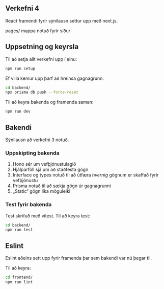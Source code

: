 ## Verkefni 4

React framendi fyrir sýnilausn settur upp með next.js.

pages/ mappa notuð fyrir síður

## Uppsetning og keyrsla

Til að setja allt verkefni upp í einu:
```bash
npm run setup
```

Ef villa kemur upp þarf að hreinsa gagnagrunn:
```bash
cd backend/
npx prisma db push --force-reset
```

Til að keyra bakenda og framenda saman:
```bash
npm run dev
```

## Bakendi

Sýnilausn að verkefni 3 notuð.

### Uppskipting bakenda

1. Hono sér um vefþjónustulagið
2. Hjálparföll sjá um að staðfesta gögn
3. Interface og types notuð til að útfæra _hvernig_ gögnum er skaffað fyrir vefþjónustu
4. Prisma notað til að sækja gögn úr gagnagrunni
5. „Static“ gögn líka möguleiki

### Test fyrir bakenda

Test skrifuð með vitest. Til að keyra test:

```bash
cd backend/
npm run test
```

## Eslint

Eslint aðeins sett upp fyrir framenda þar sem bakendi var nú þegar til.

Til að keyra:


```bash
cd frontend/
npm run lint
```
